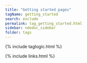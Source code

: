 ```yaml
---
title: "Getting started pages"
tagName: getting_started
search: exclude
permalink: tag_getting_started.html
sidebar: ndedoc_sidebar
folder: tags
---
```

{% include taglogic.html %}

{% include links.html %}

